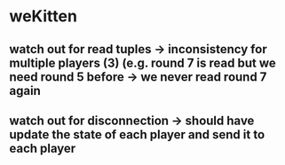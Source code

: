 # weKitten
## watch out for read tuples -> inconsistency for multiple players (3) (e.g. round 7 is read but we need round 5 before -> we never read round 7 again
## watch out for disconnection -> should have update the state of each player and send it to each player
